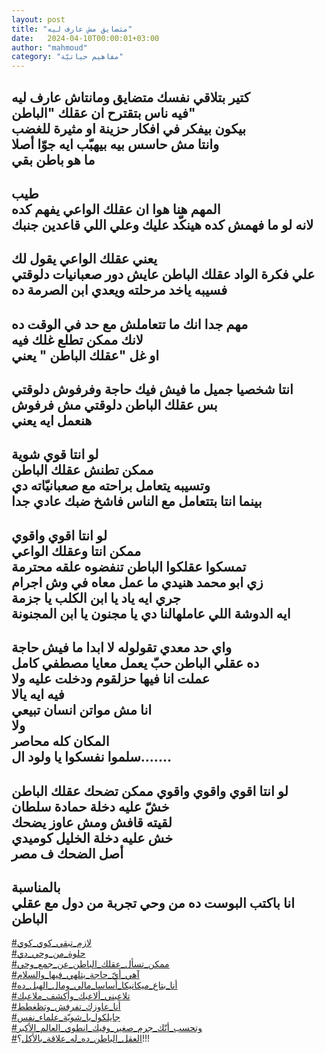 ```yaml
---
layout: post
title: "متضايق مش عارف ليه"
date:   2024-04-10T00:00:01+03:00
author: "mahmoud"
category: "مفاهيم حياتيّة"
---
```



كتير بتلاقي نفسك متضايق ومانتاش عارف ليه  
فيه ناس بتقترح ان عقلك "الباطن"  
بيكون بيفكر في افكار حزينة او مثيرة للغضب  
وانتا مش حاسس بيه بيهبّب ايه جوّا أصلا  
ما هو باطن بقي  
-  
طيب  
المهم هنا هوا ان عقلك الواعي يفهم كده  
لانه لو ما فهمش كده هينكّد عليك وعلي اللي قاعدين
جنبك  
-  
يعني عقلك الواعي يقول لك  
علي فكرة الواد عقلك الباطن عايش دور صعبانيات
دلوقتي  
فسيبه ياخد مرحلته ويعدي ابن الصرمة ده  
-  
مهم جدا انك ما تتعاملش مع حد في الوقت ده  
لانك ممكن تطلع غلك فيه  
او غل "عقلك الباطن " يعني  
-  
انتا شخصيا جميل ما فيش فيك حاجة وفرفوش دلوقتي  
بس عقلك الباطن دلوقتي مش فرفوش  
هنعمل ايه يعني  
-  
لو انتا قوي شوية  
ممكن تطنش عقلك الباطن  
وتسيبه يتعامل براحته مع صعبانيّاته دي  
بينما انتا بتتعامل مع الناس فاشخ ضبك عادي جدا  
-  
لو انتا اقوي واقوي  
ممكن انتا وعقلك الواعي  
تمسكوا عقلكوا الباطن تنفضوه علقه محترمة  
زي ابو محمد هنيدي ما عمل معاه في وش اجرام  
جري ايه ياد يا ابن الكلب يا جزمة  
ايه الدوشة اللي عاملهالنا دي يا مجنون يا ابن
المجنونة  
-  
واي حد معدي تقولوله لا ابدا ما فيش حاجة  
ده عقلي الباطن حبّ يعمل معايا مصطفي كامل  
عملت انا فيها حزلقوم ودخلت عليه ولا  
فيه ايه يالا  
انا مش مواتن انسان تبيعي  
ولا  
المكان كله محاصر  
سلموا نفسكوا يا ولود ال.......  
-  
لو انتا اقوي واقوي واقوي ممكن تضحك عقلك الباطن  
خشّ عليه دخلة حمادة سلطان  
لقيته قافش ومش عاوز يضحك  
خش عليه دخلة الخليل كوميدي  
أصل الضحك ف مصر  
-  
بالمناسبة  
انا باكتب البوست ده من وحي تجربة من دول مع عقلي
الباطن  
-  
[<u>\#لازم\_تبقي\_كوي\_كوي</u>](https://www.facebook.com/hashtag/لازم_تبقي_كوي_كوي?source=feed_text)  
[<u>\#حلوة\_من\_وحي\_دي</u>](https://www.facebook.com/hashtag/حلوة_من_وحي_دي?source=feed_text)  
[<u>\#ممكن\_تسأل\_عقلك\_الباطن\_عن\_جمع\_وحي</u>](https://www.facebook.com/hashtag/ممكن_تسأل_عقلك_الباطن_عن_جمع_وحي?source=feed_text)  
[<u>\#آهي\_أيّ\_حاجة\_يتلهي\_فيها\_والسلام</u>](https://www.facebook.com/hashtag/آهي_أيّ_حاجة_يتلهي_فيها_والسلام?source=feed_text)  
[<u>\#أنا\_بتاع\_ميكانيكا\_أساسا\_مالي\_ومال\_الهبل\_ده</u>](https://www.facebook.com/hashtag/أنا_بتاع_ميكانيكا_أساسا_مالي_ومال_الهبل_ده?source=feed_text)  
[<u>\#تلاعبني\_ألاعبك\_وأكشف\_ملاعبك</u>](https://www.facebook.com/hashtag/تلاعبني_ألاعبك_وأكشف_ملاعبك?source=feed_text)  
[<u>\#أنا\_عاوزك\_تفرفش\_وتظغطط</u>](https://www.facebook.com/hashtag/أنا_عاوزك_تفرفش_وتظغطط?source=feed_text)  
[<u>\#جايلكوا\_يا\_شويّة\_علماء\_نفس</u>](https://www.facebook.com/hashtag/جايلكوا_يا_شويّة_علماء_نفس?source=feed_text)  
[<u>\#وتحسب\_أنّك\_جرم\_صغير\_وفيك\_انطوي\_العالم\_الأكبر</u>](https://www.facebook.com/hashtag/وتحسب_أنّك_جرم_صغير_وفيك_انطوي_العالم_الأكبر?source=feed_text)  
[<u>\#العقل\_الباطن\_ده\_له\_علاقة\_بالأكل</u>](https://www.facebook.com/hashtag/العقل_الباطن_ده_له_علاقة_بالأكل?source=feed_text)؟!!!
